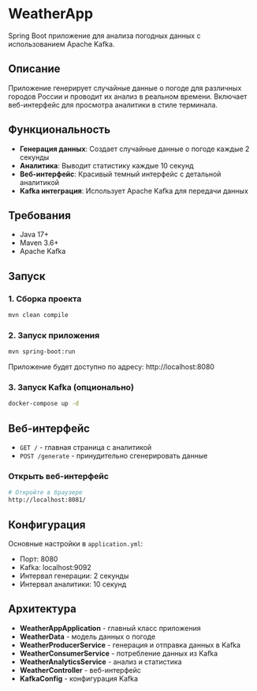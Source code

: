 # WeatherApp 

Spring Boot приложение для анализа погодных данных с использованием Apache Kafka.

## Описание

Приложение генерирует случайные данные о погоде для различных городов России и проводит их анализ в реальном времени. Включает веб-интерфейс для просмотра аналитики в стиле терминала.

## Функциональность

- **Генерация данных**: Создает случайные данные о погоде каждые 2 секунды
- **Аналитика**: Выводит статистику каждые 10 секунд
- **Веб-интерфейс**: Красивый темный интерфейс с детальной аналитикой
- **Kafka интеграция**: Использует Apache Kafka для передачи данных

## Требования

- Java 17+
- Maven 3.6+
- Apache Kafka

## Запуск

### 1. Сборка проекта
```bash
mvn clean compile
```

### 2. Запуск приложения
```bash
mvn spring-boot:run
```
Приложение будет доступно по адресу: http://localhost:8080

### 3. Запуск Kafka (опционально)
```bash
docker-compose up -d
```

## Веб-интерфейс

- `GET /` - главная страница с аналитикой
- `POST /generate` - принудительно сгенерировать данные

### Открыть веб-интерфейс
```bash
# Откройте в браузере
http://localhost:8081/
```

## Конфигурация

Основные настройки в `application.yml`:
- Порт: 8080
- Kafka: localhost:9092
- Интервал генерации: 2 секунды
- Интервал аналитики: 10 секунд

## Архитектура

- **WeatherAppApplication** - главный класс приложения
- **WeatherData** - модель данных о погоде
- **WeatherProducerService** - генерация и отправка данных в Kafka
- **WeatherConsumerService** - потребление данных из Kafka
- **WeatherAnalyticsService** - анализ и статистика
- **WeatherController** - веб-интерфейс
- **KafkaConfig** - конфигурация Kafka